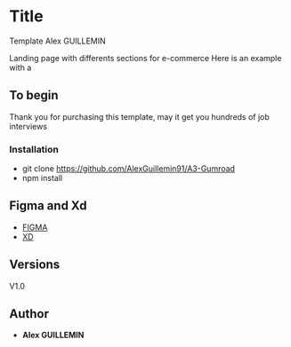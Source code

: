 # Title

Template Alex GUILLEMIN

Landing page with differents sections for e-commerce
Here is an example with a 

## To begin

Thank you for purchasing this template, may it get you hundreds of job interviews

### Installation

- git clone https://github.com/AlexGuillemin91/A3-Gumroad
- npm install

## Figma and Xd

* [FIGMA](https://www.figma.com/file/FSrGxNOAoYTDKfzRcySBuC/28daysoffrontend?node-id=83%3A746)
* [XD](https://xd.adobe.com/view/bb6f0220-b7a4-4613-a945-8d1c66d1ddda-ee3c/) 


## Versions

V1.0

## Author

* **Alex GUILLEMIN**
